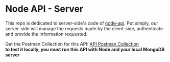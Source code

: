 # Node API - Server

This repo is dedicated to server-side's code of [node-api](https://github.com/jlozovei/node-api). Put simply, our server-side will manage the requests made by the client-side, authenticate and provide the information requested.


Get the Postman Collection for this API: [API Postman Collection](https://www.getpostman.com/collections/8fa4f92fa73641e814b1)  
**to test it locally, you must run this API with Node and your local MongoDB server**